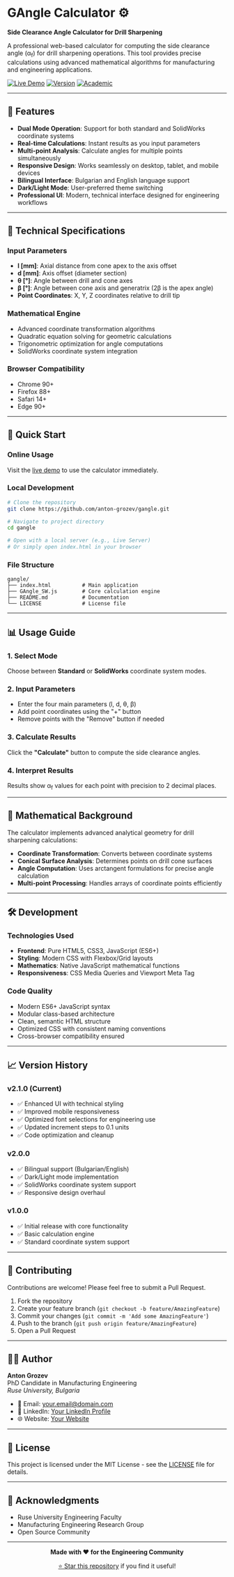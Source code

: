 # GAngle Calculator ⚙️

**Side Clearance Angle Calculator for Drill Sharpening**

A professional web-based calculator for computing the side clearance angle (α<sub>f</sub>) for drill sharpening operations. This tool provides precise calculations using advanced mathematical algorithms for manufacturing and engineering applications.

[![Live Demo](https://img.shields.io/badge/Live-Demo-blue?style=for-the-badge)](https://anton-grozev.github.io/gangle/)
[![Version](https://img.shields.io/badge/Version-2.1.0-orange?style=for-the-badge)](#)
[![Academic](https://img.shields.io/badge/Academic-Research-green?style=for-the-badge)](#)

---

## 🎯 Features

- **Dual Mode Operation**: Support for both standard and SolidWorks coordinate systems
- **Real-time Calculations**: Instant results as you input parameters
- **Multi-point Analysis**: Calculate angles for multiple points simultaneously
- **Responsive Design**: Works seamlessly on desktop, tablet, and mobile devices
- **Bilingual Interface**: Bulgarian and English language support
- **Dark/Light Mode**: User-preferred theme switching
- **Professional UI**: Modern, technical interface designed for engineering workflows

---

## 🔧 Technical Specifications

### Input Parameters
- **l [mm]**: Axial distance from cone apex to the axis offset
- **d [mm]**: Axis offset (diameter section)
- **θ [°]**: Angle between drill and cone axes
- **β [°]**: Angle between cone axis and generatrix (2β is the apex angle)
- **Point Coordinates**: X, Y, Z coordinates relative to drill tip

### Mathematical Engine
- Advanced coordinate transformation algorithms
- Quadratic equation solving for geometric calculations
- Trigonometric optimization for angle computations
- SolidWorks coordinate system integration

### Browser Compatibility
- Chrome 90+
- Firefox 88+
- Safari 14+
- Edge 90+

---

## 🚀 Quick Start

### Online Usage
Visit the [live demo](https://anton-grozev.github.io/gangle/) to use the calculator immediately.

### Local Development
```bash
# Clone the repository
git clone https://github.com/anton-grozev/gangle.git

# Navigate to project directory
cd gangle

# Open with a local server (e.g., Live Server)
# Or simply open index.html in your browser
```

### File Structure
```
gangle/
├── index.html          # Main application
├── GAngle_SW.js        # Core calculation engine
├── README.md           # Documentation
└── LICENSE             # License file
```

---

## 📊 Usage Guide

### 1. Select Mode
Choose between **Standard** or **SolidWorks** coordinate system modes.

### 2. Input Parameters
- Enter the four main parameters (l, d, θ, β)
- Add point coordinates using the "+" button
- Remove points with the "Remove" button if needed

### 3. Calculate Results
Click the **"Calculate"** button to compute the side clearance angles.

### 4. Interpret Results
Results show α<sub>f</sub> values for each point with precision to 2 decimal places.

---

## 🔬 Mathematical Background

The calculator implements advanced analytical geometry for drill sharpening calculations:

- **Coordinate Transformation**: Converts between coordinate systems
- **Conical Surface Analysis**: Determines points on drill cone surfaces
- **Angle Computation**: Uses arctangent formulations for precise angle calculation
- **Multi-point Processing**: Handles arrays of coordinate points efficiently

---

## 🛠 Development

### Technologies Used
- **Frontend**: Pure HTML5, CSS3, JavaScript (ES6+)
- **Styling**: Modern CSS with Flexbox/Grid layouts
- **Mathematics**: Native JavaScript mathematical functions
- **Responsiveness**: CSS Media Queries and Viewport Meta Tag

### Code Quality
- Modern ES6+ JavaScript syntax
- Modular class-based architecture
- Clean, semantic HTML structure
- Optimized CSS with consistent naming conventions
- Cross-browser compatibility ensured

---

## 📈 Version History

### v2.1.0 (Current)
- ✅ Enhanced UI with technical styling
- ✅ Improved mobile responsiveness
- ✅ Optimized font selections for engineering use
- ✅ Updated increment steps to 0.1 units
- ✅ Code optimization and cleanup

### v2.0.0
- ✅ Bilingual support (Bulgarian/English)
- ✅ Dark/Light mode implementation
- ✅ SolidWorks coordinate system support
- ✅ Responsive design overhaul

### v1.0.0
- ✅ Initial release with core functionality
- ✅ Basic calculation engine
- ✅ Standard coordinate system support

---

## 🤝 Contributing

Contributions are welcome! Please feel free to submit a Pull Request.

1. Fork the repository
2. Create your feature branch (`git checkout -b feature/AmazingFeature`)
3. Commit your changes (`git commit -m 'Add some AmazingFeature'`)
4. Push to the branch (`git push origin feature/AmazingFeature`)
5. Open a Pull Request

---

## 👨‍🎓 Author

**Anton Grozev**  
PhD Candidate in Manufacturing Engineering  
*Ruse University, Bulgaria*

- 📧 Email: [your.email@domain.com](mailto:your.email@domain.com)
- 🔗 LinkedIn: [Your LinkedIn Profile](#)
- 🌐 Website: [Your Website](#)

---

## 📄 License

This project is licensed under the MIT License - see the [LICENSE](LICENSE) file for details.

---

## 🙏 Acknowledgments

- Ruse University Engineering Faculty
- Manufacturing Engineering Research Group
- Open Source Community

---

<div align="center">

**Made with ❤️ for the Engineering Community**

[⭐ Star this repository](https://github.com/anton-grozev/gangle) if you find it useful!

</div>
